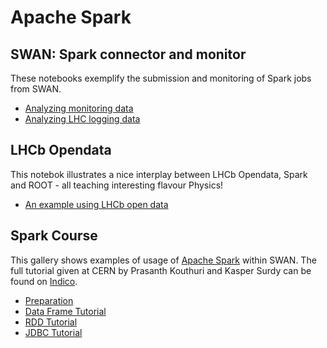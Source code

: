 # Apache Spark

## SWAN: Spark connector and monitor

These notebooks exemplify the submission and monitoring of Spark jobs from SWAN.

* [Analyzing monitoring data](apache_spark1/analytix-hostmetrics-example.ipynb)
* [Analyzing LHC logging data](apache_spark1/NXCals-example.ipynb)

## LHCb Opendata

This notebok illustrates a nice interplay between LHCb Opendata, Spark and ROOT - all teaching interesting flavour Physics!

* [An example using LHCb open data](basic/notebooks/LHCb_OpenData_Spark.ipynb)

## Spark Course

This gallery shows examples of usage of [Apache Spark][spark] within SWAN. The full tutorial given at CERN by Prasanth Kouthuri and Kasper Surdy can be found on [Indico][event].

* [Preparation](apache_spark2/3_spark/Preparation.ipynb)
* [Data Frame Tutorial](apache_spark2/3_spark/Tutorial_DataFrame_Final.ipynb)
* [RDD Tutorial](apache_spark2/3_spark/Tutorial_RDD_Final.ipynb)
* [JDBC Tutorial](apache_spark2/3_spark/Tutorial_JDBC_Final.ipynb)

[spark]: http://spark.apache.org/
[event]: https://indico.cern.ch/event/546002/